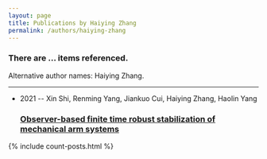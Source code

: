```yaml
---
layout: page
title: Publications by Haiying Zhang
permalink: /authors/haiying-zhang
---
```


<h3 id="number-posts">There are ... items referenced.</h3>
<p id='info-authors'>Alternative author names: Haiying Zhang.</p>
<hr />
<ul class="post-list">
<li><span class='post-meta'>2021 -- Xin Shi, Renming Yang, Jiankuo Cui, Haiying Zhang, Haolin Yang</span><h3><a class='post-link' href="{{ site.baseurl }}/observer-based-finite-time-robust-stabilization-of-mechanical-arm-systems">Observer-based finite time robust stabilization of mechanical arm systems</a></h3></li>

</ul>
{% include count-posts.html %}
